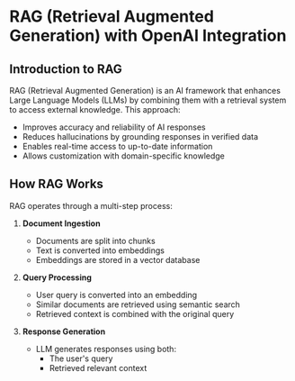# RAG (Retrieval Augmented Generation) with OpenAI Integration

## Introduction to RAG

RAG (Retrieval Augmented Generation) is an AI framework that enhances Large Language Models (LLMs) by combining them with a retrieval system to access external knowledge. This approach:

- Improves accuracy and reliability of AI responses
- Reduces hallucinations by grounding responses in verified data
- Enables real-time access to up-to-date information
- Allows customization with domain-specific knowledge

## How RAG Works

RAG operates through a multi-step process:

1. **Document Ingestion**
   - Documents are split into chunks
   - Text is converted into embeddings
   - Embeddings are stored in a vector database

2. **Query Processing**
   - User query is converted into an embedding
   - Similar documents are retrieved using semantic search
   - Retrieved context is combined with the original query

3. **Response Generation**
   - LLM generates responses using both:
     - The user's query
     - Retrieved relevant context